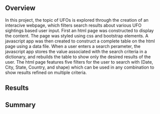 ## Overview
In this project, the topic of UFOs is explored through the creation of an interacive webpage, which filters search results about various UFO sightings based user input. First an html page was constructed to display the content. The page was styled using css and bootstrap elements. A javascript app was then created to construct a complete table on the html page using a data file. When a user enters a search perameter, the javascript app stores the value associated with the
search criteria in a dictionary, and rebuilds the table to show only the desired results of the user. The html page features five filters for the user to search with (Date, City, State, Country, and shape) which can be used in any combination to show results refined on multiple criteria. 

## Results

## Summary
